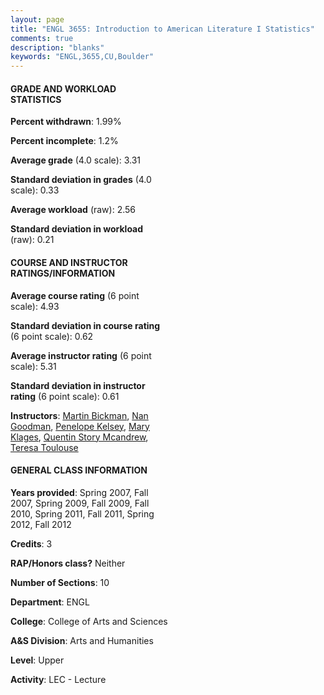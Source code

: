 ```yaml
---
layout: page
title: "ENGL 3655: Introduction to American Literature I Statistics"
comments: true
description: "blanks"
keywords: "ENGL,3655,CU,Boulder"
---
```

<head>
<script src="https://ajax.googleapis.com/ajax/libs/jquery/2.1.3/jquery.min.js"></script>
<script src="https://dl.dropboxusercontent.com/s/pc42nxpaw1ea4o9/highcharts.js?dl=0"></script>
<!-- <script src="../assets/js/highcharts.js"></script> -->
<style type="text/css">@font-face {
	font-family: "Bebas Neue";
	src: url(https://www.filehosting.org/file/details/544349/BebasNeue Regular.otf) format("opentype");
	}
	h1.Bebas { 
		font-family: "Bebas Neue", Verdana, Tahoma;
	}
</style>
</head>
<body>
	<div id="container" style="float: right; width: 45%; height: 88%; margin-left: 2.5%; margin-right: 2.5%;"></div>
	<script language="JavaScript">
		$(document).ready(function() {
		var chart = {type: 'column'};
		var title = {text: 'Grade Distribution'};
		var xAxis = {categories: ['A','B','C','D','F'],crosshair: true};
		var yAxis = {min: 0,title: {text: 'Percentage'}};
		var tooltip = {headerFormat: '<center><b><span style="font-size:20px">{point.key}</span></b></center>',
		               pointFormat: '<td style="padding:0"><b>{point.y:.1f}%</b></td>',
		               footerFormat: '</table>',shared: true,useHTML: true};
		var plotOptions = {column: {pointPadding: 0.0,borderWidth: 0}};  
		var credits = {enabled: false};var series= [{name: 'Percent',data: [49.62,39.98,6.64,1.15,2.61,]}];
		var json = {};
		json.chart = chart;
		json.title = title;
		json.tooltip = tooltip;
		json.xAxis = xAxis;
		json.yAxis = yAxis;  
		json.series = series;
		json.plotOptions = plotOptions;  
		json.credits = credits;
		$('#container').highcharts(json);
	});
	</script>
</body>
			   
#### GRADE AND WORKLOAD STATISTICS

**Percent withdrawn**: 1.99%

**Percent incomplete**: 1.2%

**Average grade** (4.0 scale): 3.31

**Standard deviation in grades** (4.0 scale): 0.33

**Average workload** (raw): 2.56

**Standard deviation in workload** (raw): 0.21

#### COURSE AND INSTRUCTOR RATINGS/INFORMATION

**Average course rating** (6 point scale): 4.93

**Standard deviation in course rating** (6 point scale): 0.62

**Average instructor rating** (6 point scale): 5.31

**Standard deviation in instructor rating** (6 point scale): 0.61

**Instructors**: <a href='../../instructors/Martin_Bickman'>Martin Bickman</a>, <a href='../../instructors/Nan_Goodman'>Nan Goodman</a>, <a href='../../instructors/Penelope_Kelsey'>Penelope Kelsey</a>, <a href='../../instructors/Mary_Klages'>Mary Klages</a>, <a href='../../instructors/Quentin_Story_Mcandrew'>Quentin Story Mcandrew</a>, <a href='../../instructors/Teresa_Toulouse'>Teresa Toulouse</a>

#### GENERAL CLASS INFORMATION

**Years provided**: Spring 2007, Fall 2007, Spring 2009, Fall 2009, Fall 2010, Spring 2011, Fall 2011, Spring 2012, Fall 2012

**Credits**: 3

**RAP/Honors class?** Neither

**Number of Sections**: 10

**Department**: ENGL

**College**: College of Arts and Sciences

**A&S Division**: Arts and Humanities

**Level**: Upper

**Activity**: LEC - Lecture
